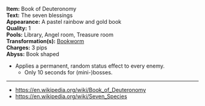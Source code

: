 **Item:** Book of Deuteronomy
<br>
**Text:** The seven blessings
<br>
**Appearance:** A pastel rainbow and gold book
<br>
**Quality:** 1
<br>
**Pools:** Library, Angel room, Treasure room
<br>
**Transformation(s):** [Bookworm](https://bindingofisaacrebirth.fandom.com/wiki/Bookworm)
<br>
**Charges:** 3 pips
<br>
**Abyss:** Book shaped

- Applies a permanent, random status effect to every enemy.
  - Only 10 seconds for (mini-)bosses.

---

- https://en.wikipedia.org/wiki/Book_of_Deuteronomy
- https://en.wikipedia.org/wiki/Seven_Species